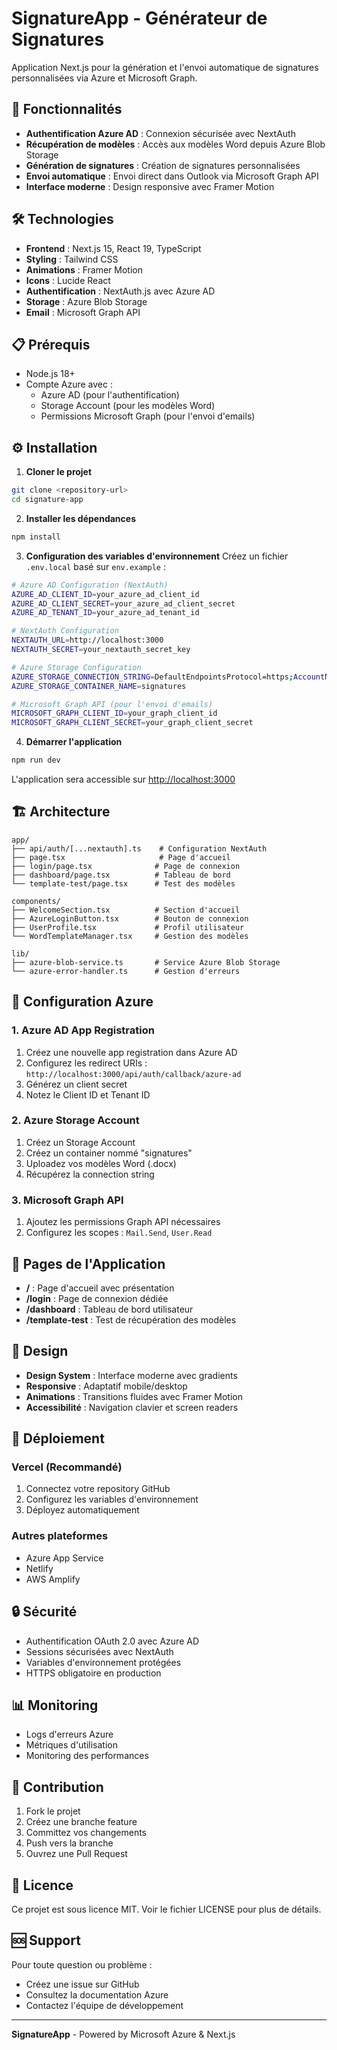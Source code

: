 # SignatureApp - Générateur de Signatures

Application Next.js pour la génération et l'envoi automatique de signatures personnalisées via Azure et Microsoft Graph.

## 🚀 Fonctionnalités

- **Authentification Azure AD** : Connexion sécurisée avec NextAuth
- **Récupération de modèles** : Accès aux modèles Word depuis Azure Blob Storage
- **Génération de signatures** : Création de signatures personnalisées
- **Envoi automatique** : Envoi direct dans Outlook via Microsoft Graph API
- **Interface moderne** : Design responsive avec Framer Motion

## 🛠️ Technologies

- **Frontend** : Next.js 15, React 19, TypeScript
- **Styling** : Tailwind CSS
- **Animations** : Framer Motion
- **Icons** : Lucide React
- **Authentification** : NextAuth.js avec Azure AD
- **Storage** : Azure Blob Storage
- **Email** : Microsoft Graph API

## 📋 Prérequis

- Node.js 18+
- Compte Azure avec :
  - Azure AD (pour l'authentification)
  - Storage Account (pour les modèles Word)
  - Permissions Microsoft Graph (pour l'envoi d'emails)

## ⚙️ Installation

1. **Cloner le projet**
```bash
git clone <repository-url>
cd signature-app
```

2. **Installer les dépendances**
```bash
npm install
```

3. **Configuration des variables d'environnement**
Créez un fichier `.env.local` basé sur `env.example` :

```bash
# Azure AD Configuration (NextAuth)
AZURE_AD_CLIENT_ID=your_azure_ad_client_id
AZURE_AD_CLIENT_SECRET=your_azure_ad_client_secret
AZURE_AD_TENANT_ID=your_azure_ad_tenant_id

# NextAuth Configuration
NEXTAUTH_URL=http://localhost:3000
NEXTAUTH_SECRET=your_nextauth_secret_key

# Azure Storage Configuration
AZURE_STORAGE_CONNECTION_STRING=DefaultEndpointsProtocol=https;AccountName=your_storage_account;AccountKey=your_storage_key;EndpointSuffix=core.windows.net
AZURE_STORAGE_CONTAINER_NAME=signatures

# Microsoft Graph API (pour l'envoi d'emails)
MICROSOFT_GRAPH_CLIENT_ID=your_graph_client_id
MICROSOFT_GRAPH_CLIENT_SECRET=your_graph_client_secret
```

4. **Démarrer l'application**
```bash
npm run dev
```

L'application sera accessible sur [http://localhost:3000](http://localhost:3000)

## 🏗️ Architecture

```
app/
├── api/auth/[...nextauth].ts    # Configuration NextAuth
├── page.tsx                     # Page d'accueil
├── login/page.tsx              # Page de connexion
├── dashboard/page.tsx          # Tableau de bord
└── template-test/page.tsx      # Test des modèles

components/
├── WelcomeSection.tsx          # Section d'accueil
├── AzureLoginButton.tsx        # Bouton de connexion
├── UserProfile.tsx             # Profil utilisateur
└── WordTemplateManager.tsx     # Gestion des modèles

lib/
├── azure-blob-service.ts       # Service Azure Blob Storage
└── azure-error-handler.ts      # Gestion d'erreurs
```

## 🔧 Configuration Azure

### 1. Azure AD App Registration
1. Créez une nouvelle app registration dans Azure AD
2. Configurez les redirect URIs : `http://localhost:3000/api/auth/callback/azure-ad`
3. Générez un client secret
4. Notez le Client ID et Tenant ID

### 2. Azure Storage Account
1. Créez un Storage Account
2. Créez un container nommé "signatures"
3. Uploadez vos modèles Word (.docx)
4. Récupérez la connection string

### 3. Microsoft Graph API
1. Ajoutez les permissions Graph API nécessaires
2. Configurez les scopes : `Mail.Send`, `User.Read`

## 📱 Pages de l'Application

- **/** : Page d'accueil avec présentation
- **/login** : Page de connexion dédiée
- **/dashboard** : Tableau de bord utilisateur
- **/template-test** : Test de récupération des modèles

## 🎨 Design

- **Design System** : Interface moderne avec gradients
- **Responsive** : Adaptatif mobile/desktop
- **Animations** : Transitions fluides avec Framer Motion
- **Accessibilité** : Navigation clavier et screen readers

## 🚀 Déploiement

### Vercel (Recommandé)
1. Connectez votre repository GitHub
2. Configurez les variables d'environnement
3. Déployez automatiquement

### Autres plateformes
- Azure App Service
- Netlify
- AWS Amplify

## 🔒 Sécurité

- Authentification OAuth 2.0 avec Azure AD
- Sessions sécurisées avec NextAuth
- Variables d'environnement protégées
- HTTPS obligatoire en production

## 📊 Monitoring

- Logs d'erreurs Azure
- Métriques d'utilisation
- Monitoring des performances

## 🤝 Contribution

1. Fork le projet
2. Créez une branche feature
3. Committez vos changements
4. Push vers la branche
5. Ouvrez une Pull Request

## 📄 Licence

Ce projet est sous licence MIT. Voir le fichier LICENSE pour plus de détails.

## 🆘 Support

Pour toute question ou problème :
- Créez une issue sur GitHub
- Consultez la documentation Azure
- Contactez l'équipe de développement

---

**SignatureApp** - Powered by Microsoft Azure & Next.js
